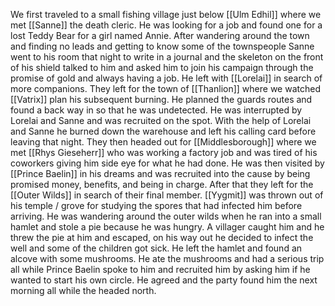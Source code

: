 We first traveled to a small fishing village just below [[Ulm Edhil]] where we met [[Sanne]] the death cleric. He was looking for a job and found one for a lost Teddy Bear for a girl named Annie. After wandering around the town and finding no leads and getting to know some of the townspeople Sanne went to his room that night to write in a journal and the skeleton on the front of his shield talked to him and asked him to join his campaign through the promise of gold and always having a job. He left with [[Lorelai]] in search of more companions. They left for the town of [[Thanlion]] where we watched [[Vatrix]] plan his subsequent burning. He planned the guards routes and found a back way in so that he was undetected. He was interrupted by Lorelai and Sanne and was recruited on the spot. With the help of Lorelai and Sanne he burned down the warehouse and left his calling card before leaving that night. They then headed out for [[Middlesborough]] where we met [[Rhys Gieseherr]] who was working a factory job and was tired of his coworkers giving him side eye for what he had done. He was then visited by [[Prince Baelin]] in his dreams and was recruited into the cause by being promised money, benefits, and being in charge. After that they left for the [[Outer Wilds]] in search of their final member. [[Yygmit]] was thrown out of his temple / grove for studying the spores that had infected him before arriving. He was wandering around the outer wilds when he ran into a small hamlet and stole a pie because he was hungry. A villager caught him and he threw the pie at him and escaped, on his way out he decided to infect the well and some of the children got sick. He left the hamlet and found an alcove with some mushrooms. He ate the mushrooms and had a serious trip all while Prince Baelin spoke to him and recruited him by asking him if he wanted to start his own circle. He agreed and the party found him the next morning all while the headed north.